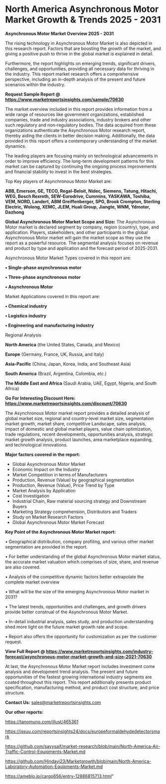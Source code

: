 # North America Asynchronous Motor Market Growth & Trends 2025 - 2031

<Strong> Asynchronous Motor Market Overview 2025 - 2031</strong>

The rising technology in Asynchronous Motor Market is also depicted in this research report. Factors that are boosting the growth of the market, and giving a positive push to thrive in the global market is explained in detail.

Furthermore, the report highlights on emerging trends, significant drivers, challenges, and opportunities, providing all necessary data for thriving in the industry. This report market research offers a comprehensive perspective, including an in-depth analysis of the present and future scenarios within the industry.

<strong>Request Sample Report @ <a href=https://www.marketreportsinsights.com/sample/70630>https://www.marketreportsinsights.com/sample/70630</a></strong>

The market overview included in this report provides information from a wide range of resources like government organizations, established companies, trade and industry associations, industry brokers and other such regulatory and non-regulatory bodies. The data acquired from these organizations authenticate the Asynchronous Motor research report, thereby aiding the clients in better decision making. Additionally, the data provided in this report offers a contemporary understanding of the market dynamics.

The leading players are focusing mainly on technological advancements in order to improve efficiency. The long-term development patterns for this market can be captured by continuing the ongoing process improvements and financial stability to invest in the best strategies.

Top Key players of Asynchronous Motor Market are:

<strong>ABB, Emerson, GE, TECO, Regal-Beloit, Nidec, Siemens, Tatung, Hitachi, WEG, Bosch Rexroth, SEW-Eurodrive, Cummins, YASKAWA, Toshiba, VEM, NORD, Landert, ABM Greiffenberger, SPG, Brook Crompton, Sterling Electric, Wolong, XEMC, JLEM, Huali Group, Jiangte, WNM, Ydmotor, Dazhong</strong>

<strong><b>Global Asynchronous Motor Market Scope and Size:</b></strong>
The Asynchronous Motor market is declared segment by company, region (country), type, and application. Players, stakeholders, and other participants in the global Asynchronous Motor market will gain the market scope as they use the report as a powerful resource. The segmental analysis focuses on revenue and product by type and application and the forecast period of 2025-2031.

Asynchronous Motor Market Types covered in this report are:

<strong>• Single-phase asynchronous motor

• Three-phase asynchronous motor

• Asynchronous Motor</strong>

Market Applications covered in this report are:

<strong>• Chemical industry

• Logistics industry

• Engineering and manufacturing industry</strong> 

Regional Analysis

<strong>North America</strong> (the United States, Canada, and Mexico)

<strong>Europe</strong> (Germany, France, UK, Russia, and Italy)

<strong>Asia-Pacific</strong> (China, Japan, Korea, India, and Southeast Asia)

<strong>South America</strong> (Brazil, Argentina, Colombia, etc.)

<strong>The Middle East and Africa</strong> (Saudi Arabia, UAE, Egypt, Nigeria, and South Africa)

<strong>Go For Interesting Discount Here: <a href=https://www.marketreportsinsights.com/discount/70630>https://www.marketreportsinsights.com/discount/70630</a></strong>

The Asynchronous Motor market report provides a detailed analysis of global market size, regional and country-level market size, segmentation market growth, market share, competitive Landscape, sales analysis, impact of domestic and global market players, value chain optimization, trade regulations, recent developments, opportunities analysis, strategic market growth analysis, product launches, area marketplace expanding, and technological innovations.

<strong><b>Major factors covered in the report:</b></strong>
<ul>
  <li>Global Asynchronous Motor Market </li>
  <li>Economic Impact on the Industry</li>
  <li>Market Competition in terms of Manufacturers</li>
  <li>Production, Revenue (Value) by geographical segmentation</li>
  <li>Production, Revenue (Value), Price Trend by Type</li>
  <li>Market Analysis by Application</li>
  <li>Cost Investigation</li>
  <li>Industrial Chain, Raw material sourcing strategy and Downstream Buyers</li>
  <li>Marketing Strategy comprehension, Distributors and Traders</li>
  <li>Study on Market Research Factors</li>
  <li>Global Asynchronous Motor Market Forecast</li>
</ul>

<strong><b>Key Point of the Asynchronous Motor Market report:</b></strong>

• Geographical distribution, company profiling, and various other market segmentation are provided in the report.

• For better understanding of the global Asynchronous Motor market status, the accurate market valuation which comprises of size, share, and revenue are also covered.

• Analysis of the competitive dynamic factors better extrapolate the complete market overview

• What will be the size of the emerging Asynchronous Motor market in 2031?

• The latest trends, opportunities and challenges, and growth drivers provide better construal of the Asynchronous Motor Market.

• In-detail industrial analysis, sales study, and production understanding shed more light on the future market growth rate and scope.

• Report also offers the opportunity for customization as per the customer request.

<strong><b>View Full Report @ <a href=https://www.marketreportsinsights.com/industry-forecast/asynchronous-motor-market-growth-and-size-2021-70630>https://www.marketreportsinsights.com/industry-forecast/asynchronous-motor-market-growth-and-size-2021-70630</a></b></strong>


At last, the Asynchronous Motor Market report includes investment come analysis and development trend analysis. The present and future opportunities of the fastest growing international industry segments are coated throughout this report. This report additionally presents product specification, manufacturing method, and product cost structure, and price structure.

<strong>Contact Us:</strong>
sales@marketreportsinsights.com

<strong>Our other reports:</strong>

<a href=https://tanomuno.com/illust/465361>https://tanomuno.com/illust/465361</a>

<a href=https://issuu.com/reportsinsights24/docs/europeformaldehydedetectorsmark>https://issuu.com/reportsinsights24/docs/europeformaldehydedetectorsmark</a>

<a href=https://github.com/sayysaif/market-research/blob/main/North-America-Air-Traffic-Control-Equipments-Market.md>https://github.com/sayysaif/market-research/blob/main/North-America-Air-Traffic-Control-Equipments-Market.md</a>

<a href=https://github.com/Hindavi23/Marketgrowth/blob/main/North-America-Laboratory-Automation-Equipments-Market.md>https://github.com/Hindavi23/Marketgrowth/blob/main/North-America-Laboratory-Automation-Equipments-Market.md</a>

<a href=https://ameblo.jp/cargo656/entry-12886815713.html>https://ameblo.jp/cargo656/entry-12886815713.html</a>"
